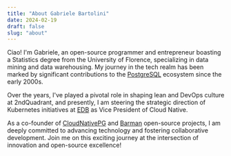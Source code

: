 ```yaml
---
title: "About Gabriele Bartolini"
date: 2024-02-19
draft: false
slug: "about"
---
```


Ciao! I'm Gabriele, an open-source programmer and entrepreneur boasting a
Statistics degree from the University of Florence, specializing in data mining
and data warehousing.
My journey in the tech realm has been marked by significant contributions to
the [PostgreSQL](https://postgresql.org) ecosystem since the early 2000s.

Over the years, I've played a pivotal role in shaping lean and DevOps culture
at 2ndQuadrant, and presently, I am steering the strategic direction of
Kubernetes initiatives at [EDB](https://enterprisedb.com) as Vice President of
Cloud Native.

As a co-founder of [CloudNativePG](https://cloudnative-pg.io) and
[Barman](https://pgbarman.org) open-source projects, I am deeply committed to
advancing technology and fostering collaborative development. Join me on this
exciting journey at the intersection of innovation and open-source excellence!

